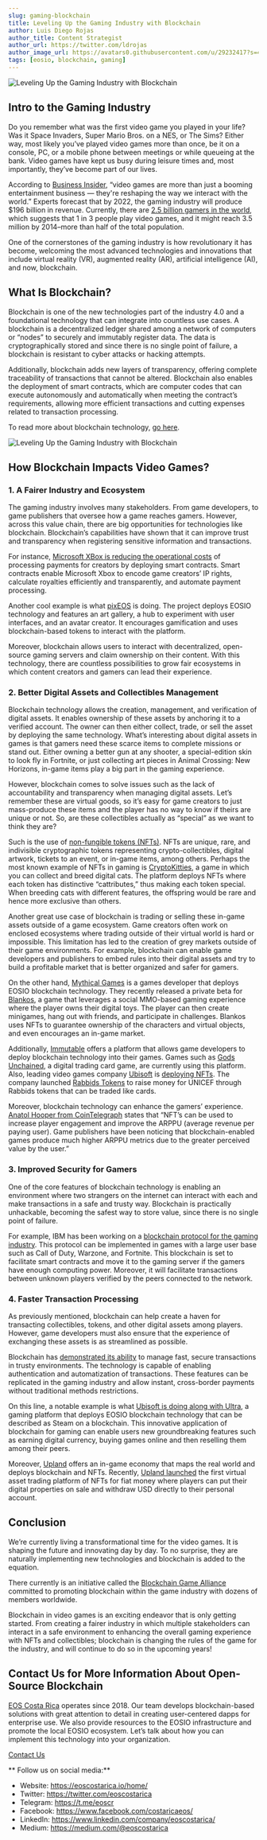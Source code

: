 ```yaml
---
slug: gaming-blockchain
title: Leveling Up the Gaming Industry with Blockchain
author: Luis Diego Rojas
author_title: Content Strategist
author_url: https://twitter.com/ldrojas
author_image_url: https://avatars0.githubusercontent.com/u/29232417?s=400&u=032f18555bd97e3d90f3ddfb5b2dc72dfcf0d11b&v=4
tags: [eosio, blockchain, gaming]
---
```


![Leveling Up the Gaming Industry with Blockchain](/img/blog/gaming/gaming-cover.jpg)

## Intro to the Gaming Industry

Do you remember what was the first video game you played in your life? Was it Space Invaders, Super Mario Bros. on a NES, or The Sims? Either way, most likely you’ve played video games more than once, be it on a console, PC, or a mobile phone between meetings or while queueing at the bank. Video games have kept us busy during leisure times and, most importantly, they’ve become part of our lives. 

According to [Business Insider](https://www.businessinsider.com/video-game-industry-120-billion-future-innovation-2019-9), “video games are more than just a booming entertainment business — they're reshaping the way we interact with the world.” Experts forecast that by 2022, the gaming industry will produce $196 billion in revenue. Currently, there are [2.5 billion gamers in the world](https://www.globenewswire.com/news-release/2020/07/16/2063071/0/en/3-5-Billion-Gamers-Globally-by-2024-but-Cloud-Gaming-Must-Evaluate-Business-Models-in-Order-to-Survive.html), which suggests that 1 in 3 people play video games, and it might reach 3.5 million by 2014–more than half of the total population.

One of the cornerstones of the gaming industry is how revolutionary it has become, welcoming the most advanced technologies and innovations that include virtual reality (VR), augmented reality (AR), artificial intelligence (AI), and now, blockchain. 

<!--truncate-->

## What Is Blockchain?

Blockchain is one of the new technologies part of the industry 4.0 and a foundational technology that can integrate into countless use cases. A blockchain is a decentralized ledger shared among a network of computers or “nodes” to securely and immutably register data. The data is cryptographically stored and since there is no single point of failure, a blockchain is resistant to cyber attacks or hacking attempts. 

Additionally, blockchain adds new layers of transparency, offering complete traceability of transactions that cannot be altered. Blockchain also enables the deployment of smart contracts, which are computer codes that can execute autonomously and automatically when meeting the contract’s requirements, allowing more efficient transactions and cutting expenses related to transaction processing. 

To read more about blockchain technology, [go here](https://eoscostarica.io/blog/what-is-blockchain).

![Leveling Up the Gaming Industry with Blockchain](/img/blog/gaming/gaming-photo.jpg)

## How Blockchain Impacts Video Games?

### 1. A Fairer Industry and Ecosystem

The gaming industry involves many stakeholders. From game developers, to game publishers that oversee how a game reaches gamers. However, across this value chain, there are big opportunities for technologies like blockchain. Blockchain’s capabilities have shown that it can improve trust and transparency when registering sensitive information and transactions.

For instance, [Microsoft XBox is reducing the operational costs](https://www.ey.com/en_gl/advisory/how-blockchain-helped-a-gaming-platform-become-a-game-changer) of processing payments for creators by deploying smart contracts. Smart contracts enable Microsoft Xbox to encode game creators’ IP rights, calculate royalties efficiently and transparently, and automate payment processing. 

Another cool example is what [pixEOS](https://pixeos.io/) is doing. The project deploys EOSIO technology and features an art gallery, a hub to experiment with user interfaces, and an avatar creator. It encourages gamification and uses blockchain-based tokens to interact with the platform. 

Moreover, blockchain allows users to interact with decentralized, open-source gaming servers and claim ownership on their content. With this technology, there are countless possibilities to grow fair ecosystems in which content creators and gamers can lead their experience.

### 2. Better Digital Assets and Collectibles Management

Blockchain technology allows the creation, management, and verification of digital assets. It enables ownership of these assets by anchoring it to a verified account. The owner can then either collect, trade, or sell the asset by deploying the same technology. What’s interesting about digital assets in games is that gamers need these scarce items to complete missions or stand out. Either owning a better gun at any shooter, a special-edition skin to look fly in Fortnite, or just collecting art pieces in Animal Crossing: New Horizons, in-game items play a big part in the gaming experience.

However, blockchain comes to solve issues such as the lack of accountability and transparency when managing digital assets. Let’s remember these are virtual goods, so it’s easy for game creators to just mass-produce these items and the player has no way to know if theirs are unique or not. So, are these collectibles actually as “special” as we want to think they are?

Such is the use of [non-fungible tokens (NFTs)](https://cointelegraph.com/magazine/nonfungible-tokens/#what-can-a-nft-represent). NFTs are unique, rare, and indivisible cryptographic tokens representing crypto-collectibles, digital artwork, tickets to an event, or in-game items, among others. Perhaps the most known example of NFTs in gaming is [CryptoKitties](https://www.cryptokitties.co/), a game in which you can collect and breed digital cats. The platform deploys NFTs where each token has distinctive “cattributes,” thus making each token special. When breeding cats with different features, the offspring would be rare and hence more exclusive than others. 

Another great use case of blockchain is trading or selling these in-game assets outside of a game ecosystem. Game creators often work on enclosed ecosystems where trading outside of their virtual world is hard or impossible. This limitation has led to the creation of grey markets outside of their game environments. For example, blockchain can enable game developers and publishers to embed rules into their digital assets and try to build a profitable market that is better organized and safer for gamers. 

On the other hand, [Mythical Games](https://mythical.games/) is a games developer that deploys EOSIO blockchain technology. They recently released a private beta for [Blankos](https://blankos.com/), a game that leverages a social MMO-based gaming experience where the player owns their digital toys. The player can then create minigames, hang out with friends, and participate in challenges. Blankos uses NFTs to guarantee ownership of the characters and virtual objects, and even encourages an in-game market. 

Additionally, [Immutable](https://immutable.com/) offers a platform that allows game developers to deploy blockchain technology into their games. Games such as [Gods Unchained](https://godsunchained.com/), a digital trading card game, are currently using this platform. Also, leading video games company [Ubisoft](https://www.ubisoft.com/en-us/) is [deploying NFTs](https://www.ledgerinsights.com/ubisoft-launches-blockchain-collectibles-based-on-rabbids-franchise/). The company launched [Rabbids Tokens](https://rabbidstoken.ubisoft.com/) to raise money for UNICEF through Rabbids tokens that can be traded like cards. 

Moreover, blockchain technology can enhance the gamers’ experience. [Anatol Hooper from CoinTelegraph](https://cointelegraph.com/news/what-attracts-investors-to-blockchain-gaming) states that “NFT’s can be used to increase player engagement and improve the ARPPU (average revenue per paying user). Game publishers have been noticing that blockchain-enabled games produce much higher ARPPU metrics due to the greater perceived value by the user.” 

### 3. Improved Security for Gamers

One of the core features of blockchain technology is enabling an environment where two strangers on the internet can interact with each and make transactions in a safe and trusty way. Blockchain is practically unhackable, becoming the safest way to store value, since there is no single point of failure.

For example, IBM has been working on a [blockchain protocol for the gaming industry](https://www.coindesk.com/ibm-patent-blockchain-transaction-consensus-games). This protocol can be implemented in games with a large user base such as Call of Duty, Warzone, and Fortnite. This blockchain is set to facilitate smart contracts and move it to the gaming server if the gamers have enough computing power. Moreover, it will facilitate transactions between unknown players verified by the peers connected to the network.

### 4. Faster Transaction Processing

As previously mentioned, blockchain can help create a haven for transacting collectibles, tokens, and other digital assets among players. However, game developers must also ensure that the experience of exchanging these assets is as streamlined as possible. 

Blockchain has [demonstrated its ability](https://www.euromoney.com/learning/blockchain-explained/how-transactions-get-into-the-blockchain) to manage fast, secure transactions in trusty environments. The technology is capable of enabling authentication and automatization of transactions. These features can be replicated in the gaming industry and allow instant, cross-border payments without traditional methods restrictions. 

On this line, a notable example is what [Ubisoft is doing along with Ultra](https://cointelegraph.com/news/ubisoft-might-be-the-first-major-games-company-to-geek-out-over-blockchain), a gaming platform that deploys EOSIO blockchain technology that can be described as Steam on a blockchain. This innovative application of blockchain for gaming can enable users new groundbreaking features such as earning digital currency, buying games online and then reselling them among their peers. 

Moreover, [Upland](https://www.upland.me/) offers an in-game economy that maps the real world and deploys blockchain and NFTs. Recently, [Upland launched](https://www.globenewswire.com/news-release/2020/11/10/2124104/0/en/Upland-Launches-First-Virtual-Asset-Trading-of-NFTs-for-Fiat-in-Partnership-with-Second-Life-s-Payment-Network-Tilia-Pay.html) the first virtual asset trading platform of NFTs for fiat money where players can put their digital properties on sale and withdraw USD directly to their personal account.


## Conclusion

We’re currently living a transformational time for the video games. It is shaping the future and innovating day by day. To no surprise, they are naturally implementing new technologies and blockchain is added to the equation. 

There currently is an initiative called the [Blockchain Game Alliance](https://blockchaingamealliance.org/) committed to promoting blockchain within the game industry with dozens of members worldwide. 

Blockchain in video games is an exciting endeavor that is only getting started. From creating a fairer industry in which multiple stakeholders can interact in a safe environment to enhancing the overall gaming experience with NFTs and collectibles; blockchain is changing the rules of the game for the industry, and will continue to do so in the upcoming years!


## **Contact Us for More Information About Open-Source Blockchain**

[EOS Costa Rica](https://eoscostarica.io/) operates since 2018. Our team develops blockchain-based solutions with great attention to detail in creating user-centered dapps for enterprise use. We also provide resources to the EOSIO infrastructure and promote the local EOSIO ecosystem. Let’s talk about how you can implement this technology into your organization. 

[Contact Us](https://eoscostarica.io/contact-us)

** Follow us on social media:**

*   Website: https://eoscostarica.io/home/
*   Twitter: https://twitter.com/eoscostarica
*   Telegram: https://t.me/eoscr
*   Facebook: https://www.facebook.com/costaricaeos/
*   LinkedIn: https://www.linkedin.com/company/eoscostarica/
*   Medium: https://medium.com/@eoscostarica
